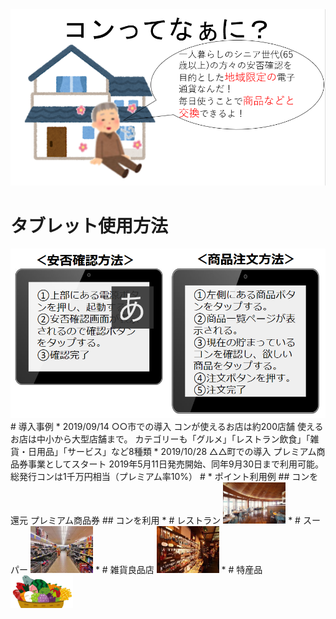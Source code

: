  <img width="1200px" alt="レストラン" src="./top.PNG"> 


# タブレット使用方法
<img width="700px" alt="使い方" src="./タブレットの使い方.PNG">
# 導入事例  
* 2019/09/14 ○○市での導入  
コンが使えるお店は約200店舗  
使えるお店は中小から大型店舗まで。  
カテゴリーも「グルメ」「レストラン飲食」「雑貨・日用品」「サービス」など8種類  
* 2019/10/28 △△町での導入  
プレミアム商品券事業としてスタート  
2019年5月11日発売開始、同年9月30日まで利用可能。  
総発行コンは1千万円相当（プレミアム率10%）  
# * ポイント利用例
## コンを還元 
プレミアム商品券  
## コンを利用  
* # レストラン  <img width="100px" alt="レストラン" src="./ten0017-001.jpg">
* # スーパー  <img width="100px" alt="スーパー" src="./super.png">
* # 雑貨良品店  <img width="100px" alt="雑貨" src="./zakka.png">
* # 特産品  <img width="100px" alt="雑貨" src="./tokusanhin.png">
